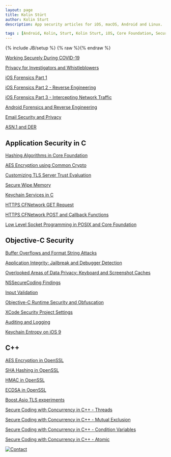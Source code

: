 ```yaml
---
layout: page
title: Kolin Stürt
author: Kolin Sturt
description: App security articles for iOS, macOS, Android and Linux.

tags : [Android, Kolin, Sturt, Kolin Sturt, iOS, Core Foundation, Security, C++, OS X, macOS, XCode, Reverse Engineering, Secure Coding, Secure Programming, Objective-C, Hacking, Application Hardening, Privacy]
---
```

{% include JB/setup %}
{% raw %}{% endraw %}

<a href="{{ BASE_PATH }}/lessons/2020/02/01/working-securely-during-covid-19">Working Securely During COVID-19</a>

<a href="{{ BASE_PATH }}/lessons/2018/06/01/privacy-activists-investigators">Privacy for Investigators and Whistleblowers</a>

<a href="{{ BASE_PATH }}/lessons/2016/01/01/beginning-ios-forensics">iOS Forensics Part 1</a>

<a href="{{ BASE_PATH }}/lessons/2015/01/01/iOS-hacking">iOS Forensics Part 2 - Reverse Engineering</a>

<a href="{{ BASE_PATH }}/lessons/2016/06/01/intercepting-network-traffic-ios">iOS Forensics Part 3 - Intercepting Network Traffic</a>

<a href="{{ BASE_PATH }}/lessons/2016/12/01/reverse-engineering-android-apps">Android Forensics and Reverse Engineering</a>

<a href="{{ BASE_PATH }}/lessons/2014/04/01/email-security">Email Security and Privacy</a>

<a href="{{ BASE_PATH }}/lessons/2014/06/01/asn1">ASN.1 and DER</a>
    
## Application Security in C 

<a href="{{ BASE_PATH }}/lessons/2013/05/01/hashing-algorithms-in-core-foundation">Hashing Algorithms in Core Foundation</a>

<a href="{{ BASE_PATH }}/lessons/2014/01/01/common-crypto">AES Encryption using Common Crypto</a>

<a href="{{ BASE_PATH }}/lessons/2012/01/15/accessing-tls-information">Customizing TLS Server Trust Evaluation</a>

<a href="{{ BASE_PATH }}/lessons/2013/10/01/secure-wipe-memory">Secure Wipe Memory</a>

<a href="{{ BASE_PATH }}/lessons/2012/05/01/keychain-services">Keychain Services in C</a>

<a href="{{ BASE_PATH }}/lessons/2011/12/29/CFNetwork">HTTPS CFNetwork GET Request</a>

<a href="{{ BASE_PATH }}/lessons/2012/01/01/post-request-with-headers">HTTPS CFNetwork POST and Callback Functions</a>

<a href="{{ BASE_PATH }}/lessons/2013/01/01/CFSocket">Low Level Socket Programming in POSIX and Core Foundation</a>

## Objective-C Security

<a href="{{ BASE_PATH }}/lessons/2013/03/03/buffer-overflow">Buffer Overflows and Format String Attacks</a>

<a href="{{ BASE_PATH }}/lessons/2013/03/05/integrity">Application Integrity: Jailbreak and Debugger Detection</a>

<a href="{{ BASE_PATH }}/lessons/2013/03/06/data-protection">Overlooked Areas of Data Privacy: Keyboard and Screenshot Caches</a>

<a href="{{ BASE_PATH }}/lessons/2014/05/01/nssecurecoding">NSSecureCoding Findings</a>

<a href="{{ BASE_PATH }}/lessons/2013/03/04/validation">Input Validation</a>

<a href="{{ BASE_PATH }}/lessons/2013/12/12/secure-coding-in-iOS">Objective-C Runtime Security and Obfuscation</a>

<a href="{{ BASE_PATH }}/lessons/2013/03/02/security-related-project-settings">XCode Security Project Settings</a>

<a href="{{ BASE_PATH }}/lessons/2013/03/07/logging">Auditing and Logging</a>

<a href="{{ BASE_PATH }}/lessons/2015/11/04/keychain-entropy">Keychain Entropy on iOS 9</a>

## C++

<a href="{{ BASE_PATH }}/lessons/2011/11/15/aes-encryption-using-openssl">AES Encryption in OpenSSL</a>

<a href="{{ BASE_PATH }}/lessons/2013/04/01/sha-using-openssl">SHA Hashing in OpenSSL</a>

<a href="{{ BASE_PATH }}/lessons/2013/04/02/hmac-in-openssl">HMAC in OpenSSL</a>

<a href="{{ BASE_PATH }}/lessons/2013/04/03/ecdsa-in-openssl">ECDSA in OpenSSL</a>

<a href="{{ BASE_PATH }}/lessons/2011/10/17/boost-asio-tls-https">Boost.Asio TLS experiments</a>

<a href="{{ BASE_PATH }}/lessons/2013/03/02/thread">Secure Coding with Concurrency in C++ - Threads</a>

<a href="{{ BASE_PATH }}/lessons/2014/02/01/mutex">Secure Coding with Concurrency in C++ - Mutual Exclusion</a>

<a href="{{ BASE_PATH }}/lessons/2014/03/01/condition">Secure Coding with Concurrency in C++ - Condition Variables</a>

<a href="{{ BASE_PATH }}/lessons/2013/03/01/atomic">Secure Coding with Concurrency in C++ - Atomic</a>


[![Contact](https://www.dev-metal.com/wp-content/uploads/2014/01/stackoverflow-80x80.jpg)](https://stackoverflow.com/users/466997/nsdestroyer)
